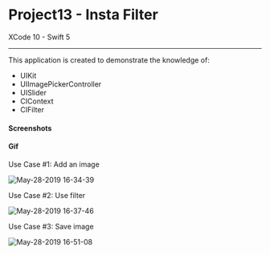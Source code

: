 # Project13 - Insta Filter

XCode 10 - Swift 5

-----

This application is created to demonstrate the knowledge of:

- UIKit
- UIImagePickerController
- UISlider
- CIContext
- CIFilter

#### Screenshots

#### Gif

Use Case #1: Add an image

![May-28-2019 16-34-39](https://user-images.githubusercontent.com/15698572/58510367-94867d80-8166-11e9-9de4-920301e41cc6.gif)

Use Case #2: Use filter

![May-28-2019 16-37-46](https://user-images.githubusercontent.com/15698572/58510563-019a1300-8167-11e9-835b-a288f46a3dad.gif)

Use Case #3: Save image

![May-28-2019 16-51-08](https://user-images.githubusercontent.com/15698572/58511476-e16b5380-8168-11e9-9092-3e58499f94e4.gif)
